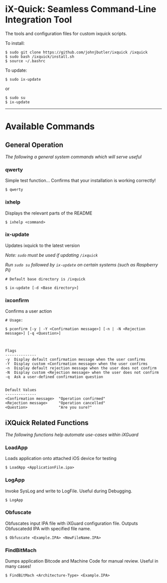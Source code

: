 # iX-Quick: Seamless Command-Line Integration Tool

The tools and configuration files for custom ixquick scripts.

To install:

```
$ sudo git clone https://github.com/johnjbutler/ixquick /ixquick
$ sudo bash /ixquick/install.sh
$ source ~/.bashrc
```

To update:
```
$ sudo ix-update
```

or
```
$ sudo su
$ ix-update
```

---

# Available Commands

## General Operation
*The following a general system commands which will serve useful*

### qwerty

Simple test function...
Confirms that your installation is working correctly!

```
$ qwerty
```

### ixhelp

Displays the relevant parts of the README

```
$ ixhelp <command>
```

### ix-update

Updates ixquick to the latest version

*Note: `sudo` must be used if updating `/ixquick`*

*Run `sudo su` followed by `ix-update` on certain systems (such as Raspberry Pi)*

```
# Default base directory is /ixquick

$ ix-update [-d <Base directory>]
```

### ixconfirm

Confirms a user action

```
# Usage:

$ pconfirm [-y | -Y <Confirmation message>] [-n | -N <Rejection message>] [-q <Question>]



Flags
--------------
-y  Display default confirmation message when the user confirms
-Y  Display custom <Confirmation message> when the user confirms
-n  Display default rejection message when the user does not confirm
-N  Display custom <Rejection message> when the user does not confirm
-q  Ask a user-defined confirmation question


Default Values
--------------
<Confirmation message>  "Operation confirmed"
<Rejection message>     "Operation cancelled"
<Question>              "Are you sure?"
```

## iXQuick Related Functions

*The following functions help automate use-cases within iXGuard*

### LoadApp

Loads application onto attached iOS device for testing
```
$ LoadApp <ApplicationFile.ipa>
```

### LogApp

Invoke SysLog and write to LogFile. Useful during Debugging.
```
$ LogApp
```

### Obfuscate

Obfuscates input IPA file with iXGuard configuration file. Outputs Obfuscatedd IPA with specified file name.
```
$ Obfuscate <Example.IPA> <NewFileName.IPA>
```

### FindBitMach

Dumps application Bitcode and Machine Code for manual review. Useful in many cases!
```
$ FindBitMach <Architecture-Type> <Example.IPA>
```
